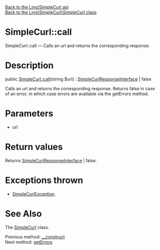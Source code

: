 [Back to the Ling/SimpleCurl api](https://github.com/lingtalfi/SimpleCurl/blob/master/doc/api/Ling/SimpleCurl.md)<br>
[Back to the Ling\SimpleCurl\SimpleCurl class](https://github.com/lingtalfi/SimpleCurl/blob/master/doc/api/Ling/SimpleCurl/SimpleCurl.md)


SimpleCurl::call
================



SimpleCurl::call — Calls an url and returns the corresponding response.




Description
================


public [SimpleCurl::call](https://github.com/lingtalfi/SimpleCurl/blob/master/doc/api/Ling/SimpleCurl/SimpleCurl/call.md)(string $url) : [SimpleCurlResponseInterface](https://github.com/lingtalfi/SimpleCurl/blob/master/doc/api/Ling/SimpleCurl/Response/SimpleCurlResponseInterface.md) | false




Calls an url and returns the corresponding response.
Returns false in case of an error, in which case errors are available via the getErrors method.




Parameters
================


- url

    


Return values
================

Returns [SimpleCurlResponseInterface](https://github.com/lingtalfi/SimpleCurl/blob/master/doc/api/Ling/SimpleCurl/Response/SimpleCurlResponseInterface.md) | false.


Exceptions thrown
================

- [SimpleCurlException](https://github.com/lingtalfi/SimpleCurl/blob/master/doc/api/Ling/SimpleCurl/Exception/SimpleCurlException.md).&nbsp;







See Also
================

The [SimpleCurl](https://github.com/lingtalfi/SimpleCurl/blob/master/doc/api/Ling/SimpleCurl/SimpleCurl.md) class.

Previous method: [__construct](https://github.com/lingtalfi/SimpleCurl/blob/master/doc/api/Ling/SimpleCurl/SimpleCurl/__construct.md)<br>Next method: [getErrors](https://github.com/lingtalfi/SimpleCurl/blob/master/doc/api/Ling/SimpleCurl/SimpleCurl/getErrors.md)<br>


